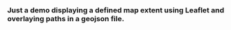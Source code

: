 ### Just a demo displaying a defined map extent using Leaflet and overlaying paths in a geojson file.
